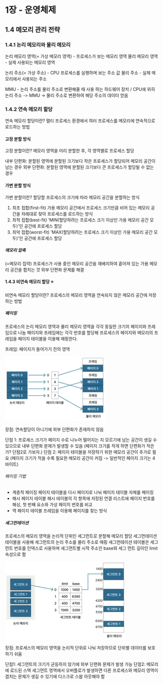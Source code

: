 # 1장 - 운영체제

## 1.4 메모리 관리 전략

### 1.4.1 논리 메모리와 물리 메모리

논리 메모리 영역(= 가상 메모리 영역) - 프로세스가 보는 메모리 영역
물리 메모리 영역 - 실제 사용되는 메모리 영역

논리 주소(= 가상 주소) - CPU 프로세스를 실행하며 보는 주소 값
물리 주소 - 실제 메모리에서 사용되는 주소

MMU - 논리 주소를 물리 주소로 변환해줄 때 사용 하는 하드웨어 장치 / CPU에 위히
논리 주소 -> MMU -> 물리 주소로 변환하여 해당 주소의 데이터 얻음

### 1.4.2 연속 메모리 할당

연속 메모리 할당이란? 멀티 프로세스 환경에서 여러 프로세스를 메모리에 연속적으로 로드하는 방법

#### 고정 분할 방식

고정 분할이란? 메모리 영역을 미리 분할한 후, 각 영역별로 프로세스 할당

내부 단편화: 분할된 영역에 분할된 크기보다 작은 프로세스가 할당되어 메모리 공간이 남는 경우
외부 단편화: 분할된 영역에 분할된 크기보다 큰 프로세스가 할당될 수 없는 경우

#### 가변 분할 방식

가변 분할이란? 할당할 프로세스의 크기에 따라 메모리 공간을 분할하는 방식

1. 최초 접합(first-fit)
가용 메모리 공간에서 프로세스 크기만큼 비어 있는 메모리 공간을 차례대로 찾아 프로세스를 로드하는 방식
2. 최적 접합(best-fit)
'MIN(할당하려는 프로세스 크기 이상인 가용 메모리 공간 모두)'인 공간에 프로세스 할당
3. 최악 접합(worst-fit)
'MAX(할당하려는 프로세스 크기 이상인 가용 메모리 공간 모두)'인 공간에 프로세스 할당

##### 메모리 압축

(=메모리 집약)
프로세스가 사용 중인 메모리 공간을 재배치하여 흩어져 있는 가용 메모리 공간을 합치는 것
외부 단편화 문제를 해결

#### 1.4.3 비연속 메모리 할당 ⭐

비연속 메모리 할당이란? 프로세스의 메모리 영역을 연속되지 않은 메모리 공간에 저장하는 방법

##### 페이징

프로세스의 논리 메모리 영역과 물리 메모리 영역을 각각 동일한 크기의 페이지와 프레임으로 나눔
페이지와 프레임에는 각각 번호를 할당해 프로세스의 페이지와 메모리의 프레임을 페이지 테이블을 이용해 매핑한다.

프레임: 페이지가 들어가기 전의 영역

![Alt text](paging.png)

장점: 연속할당이 아니기에 외부 단편화가 존재하지 않음

단점 1: 프로세스 크기가 페이지 수로 나누어 떨어지는 지 모르기에 남는 공간이 생길 수 있으므로 내부 단편화 문제가 발생할 수 있음
(페이지 크기를 작게 하면 단편화가 적은가? 단점2로 가보자.)
단점 2: 페이지 테이블을 저장하기 위한 메모리 공간이 추가로 필요
(페이지 크기가 작을 수록 필요한 메모리 공간이 커짐 -> 일반적인 페이지 크기는 4 바이트)

###### 페이징 기법

* 계층적 페이징
  페이지 테이블을 다시 페이지로 나눠 페이지 테이블 자체를 페이징
* 해시 페이지 테이블
  해시 테이블의 각 항목에 저장된 연결 리스트에 페이지 번호를 해싱, 첫 번째 요소와 가상 페이지 번호를 비교
* 역 페이지 테이블
  프레임을 이용해 페이지를 찾는 방식

##### 세그먼테이션

프로세스의 메모리 영역을 논리적 단위인 세그먼트로 분할해 메모리 할당
세그먼테이션 테이블을 사용해 세그먼트의 논리 주소를 물리 주소로 매핑
세그먼테이션 테이블은 세그먼트 번호를 인덱스로 사용하며 세그먼트별 시작 주소인 base와 세그 먼트 길이인 limit 속성으로 함

![Alt text](segmentation.png)

장점: 프로세스의 메모리 영역을 논리적 단위로 나눠 저장하므로 단위별 데이터를 보호하기 쉬움

단점1: 세그먼트의 크기가 균등하지 않기에 외부 단편화 문제가 발생 가능
단점2: 메모리에 로드된 스택 세그먼트 영역에서 오버플로가 발생하면 다른 프로세스와 메모리 영역이 겹치는 문제가 생길 수 있기에 디스크로 스왑 아웃해야 함
